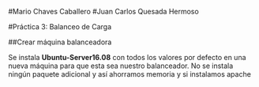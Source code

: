 #Mario Chaves Caballero
#Juan Carlos Quesada Hermoso

#Práctica 3: Balanceo de Carga

##Crear máquina balanceadora

Se instala **Ubuntu-Server16.08** con todos los valores por defecto en una nueva máquina para que esta sea nuestro balanceador. No se instala ningún paquete adicional y así ahorramos memoria y si instalamos apache 